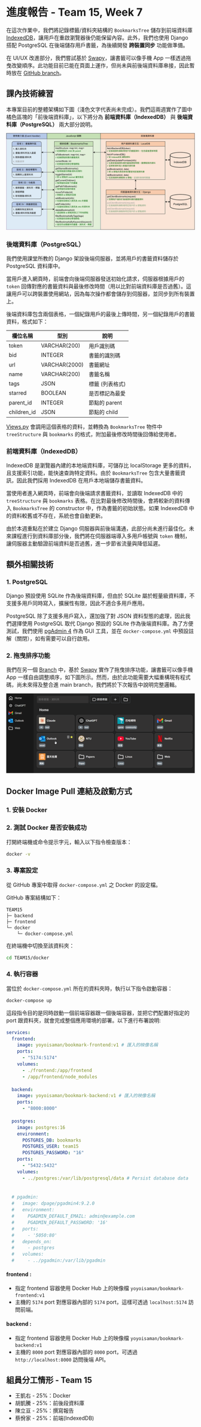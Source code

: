 # 進度報告 - Team 15, Week 7

在這次作業中，我們將記錄標籤/資料夾結構的 `BookmarksTree` 儲存到前端資料庫 [IndexedDB](https://developer.mozilla.org/zh-TW/docs/Web/API/IndexedDB_API)，讓用戶在重啟瀏覽器後仍能保留內容。此外，我們也使用 Django 搭配 PostgreSQL 在後端儲存用戶書籤，為後續開發 **跨裝置同步** 功能做準備。

在 UI/UX 改進部分，我們嘗試基於 [Swapy](https://github.com/TahaSh/swapy)，讓書籤可以像手機 App 一樣透過拖曳改變順序。此功能目前已能在頁面上運作，但尚未與前後端資料庫串接，因此暫時放在 [GitHub branch](https://github.com/yoyoisaman/Team15/tree/draggable)。

## 課內技術練習

本專案目前的整體架構如下圖（淺色文字代表尚未完成）。我們這兩週實作了圖中橘色區塊的「前後端資料庫」，以下將分為 **前端資料庫（IndexedDB）** 與 **後端資料庫（PostgreSQL）** 兩大部分說明。

![flow.jpg](report_imgs/Week07/flow.jpg)

### 後端資料庫（PostgreSQL）

我們使用課堂所教的 Django 架設後端伺服器，並將用戶的書籤資料儲存於 PostgreSQL 資料庫中。

當用戶進入網頁時，前端會向後端伺服器發送初始化請求，伺服器根據用戶的 `token` 回傳對應的書籤資料與最後修改時間（用以比對前端資料庫是否過舊）。這讓用戶可以跨裝置使用網站，因為每次操作都會儲存到伺服器，並同步到所有裝置上。

後端資料庫包含兩個表格，一個紀錄用戶的最後上傳時間，另一個紀錄用戶的書籤資料，格式如下：

| 欄位名稱    | 型別          | 說明            |
| ----------- | ------------- | --------------- |
| token       | VARCHAR(200)  | 用戶識別碼      |
| bid         | INTEGER       | 書籤的識別碼    |
| url         | VARCHAR(2000) | 書籤網址        |
| name        | VARCHAR(200)  | 書籤名稱        |
| tags        | JSON          | 標籤 (列表格式) |
| starred     | BOOLEAN       | 是否標記為最愛  |
| parent_id   | INTEGER       | 節點的 parent   |
| children_id | JSON          | 節點的 child    |

[Views.py](../backend/api/views.py) 會調用這個表格的資料，並轉換為 `BookmarksTree` 物件中 `treeStructure` 與 `bookmarks` 的格式，附加最後修改時間後回傳給使用者。

### 前端資料庫（IndexedDB）

IndexedDB 是瀏覽器內建的本地端資料庫，可儲存比 localStorage 更多的資料，且支援索引功能，能快速查詢特定資料。由於 `BookmarksTree` 包含大量書籤資訊，因此我們採用 IndexedDB 在用戶本地端儲存書籤資料。

當使用者進入網頁時，前端會向後端請求書籤資料，並讀取 IndexedDB 中的 `treeStructure` 與 `bookmarks` 表格。在比對最後修改時間後，會將較新的資料傳入 `BookmarksTree` 的 constructor 中，作為書籤的初始狀態。如果 IndexedDB 中的資料較舊或不存在，系統也會自動更新。

由於本週重點在於建立 Django 伺服器與前後端溝通，此部分尚未進行最佳化。未來課程進行到資料庫部分後，我們將在伺服器端導入多用戶帳號與 `token` 機制，讓伺服器主動驗證前端資料是否過舊，進一步節省流量與降低延遲。

## 額外相關技術

### 1. PostgreSQL

Django 預設使用 SQLite 作為後端資料庫，但由於 SQLite 屬於輕量級資料庫，不支援多用戶同時寫入，擴展性有限，因此不適合多用戶應用。

PostgreSQL 除了支援多用戶寫入，還加強了對 JSON 資料型態的處理，因此我們選擇使用 PostgreSQL 取代 Django 預設的 SQLite 作為後端資料庫。為了方便測試，我們使用 [pgAdmin 4](https://www.pgadmin.org/) 作為 GUI 工具，並在 `docker-compose.yml` 中預設註解（關閉），如有需要可以自行啟用。

### 2. 拖曳排序功能

我們在另一個 [Branch](https://github.com/yoyoisaman/Team15/tree/draggable) 中，基於 [Swapy](https://github.com/TahaSh/swapy) 實作了拖曳排序功能，讓書籤可以像手機 App 一樣自由調整順序，如下圖所示。然而，由於此功能需要大幅重構現有程式碼，尚未來得及整合進 main branch，我們將於下次報告中說明完整邏輯。

![draggable](report_imgs/Week07/draggable.gif)

## Docker Image Pull 連結及啟動方式

### 1. 安裝 Docker

### 2. 測試 Docker 是否安裝成功

打開終端機或命令提示字元，輸入以下指令檢查版本：

```bash
docker -v
```

### 3. 專案設定

從 GitHub 專案中取得 `docker-compose.yml` 之 Docker 的設定檔。

GitHub 專案結構如下：

```
TEAM15
├─ backend
├─ frontend
└─ docker
    └─ docker-compose.yml
```

在終端機中切換至該資料夾：

```bash
cd TEAM15/docker
```

### 4. 執行容器

當位於 `docker-compose.yml` 所在的資料夾時，執行以下指令啟動容器：

```bash
docker-compose up
```

這段指令目的是同時啟動一個前端容器跟一個後端容器，並把它們配置好指定的 port 跟資料夾，就會完成整個應用環境的部署。以下進行布署說明:

```yaml
services:
  frontend:
    image: yoyoisaman/bookmark-frontend:v1 # 匯入的映像名稱
    ports:
      - "5174:5174"
    volumes:
      - ./frontend:/app/frontend
      - /app/frontend/node_modules

  backend:
    image: yoyoisaman/bookmark-backend:v1 # 匯入的映像名稱
    ports:
      - "8000:8000"

  postgres:
    image: postgres:16
    environment:
      POSTGRES_DB: bookmarks
      POSTGRES_USER: team15
      POSTGRES_PASSWORD: "16"
    ports:
      - "5432:5432"
    volumes:
      - ../postgres:/var/lib/postgresql/data # Persist database data


  # pgadmin:
  #   image: dpage/pgadmin4:9.2.0
  #   environment:
  #     PGADMIN_DEFAULT_EMAIL: admin@example.com
  #     PGADMIN_DEFAULT_PASSWORD: '16'
  #   ports:
  #     - '5050:80'
  #   depends_on:
  #     - postgres
  #   volumes:
  #     - ../pgadmin:/var/lib/pgadmin
```

#### frontend :

- 指定 frontend 容器使用 Docker Hub 上的映像檔 `yoyoisaman/bookmark-frontend:v1`
- 主機的 `5174` port 對應容器內部的 `5174` port，這樣可透過 `localhost:5174` 訪問前端。

#### backend :

- 指定 frontend 容器使用 Docker Hub 上的映像檔 `yoyoisaman/bookmark-backend:v1`
- 主機的 `8000` port 對應容器內部的 `8000` port，可透過 `http://localhost:8000` 訪問後端 API。

## 組員分工情形 - Team 15

- 王凱右 - 25%：Docker
- 胡凱騰 - 25%：前後段資料庫
- 陳立亘 - 25%：撰寫報告
- 蔡佾家 - 25%：前端(IndexedDB)
